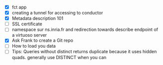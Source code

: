 - [x] fct app
- [x] creating a tunnel for accessing to conductor
- [x] Metadata description 101
- [ ] SSL certificate
- [ ] namespace sur ns.inria.fr and redirection towards describe endpoint of a virtuoso server
- [x] Ask Frank to create a Git repo
- [ ] How to load you data
- [ ] Tips: Queries without distinct returns duplicate because it uses hidden quads. generally use DISTINCT when you can

